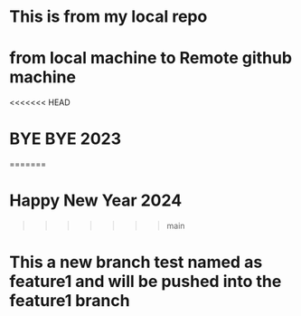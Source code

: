 # This is from my local repo
# from local machine to Remote github machine
<<<<<<< HEAD
# BYE BYE 2023
=======
# Happy New Year 2024
>>>>>>> main

# This a new branch test named as feature1 and will be pushed into the feature1 branch

